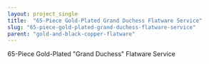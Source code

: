 ```yaml
---
layout: project_single
title:  "65-Piece Gold-Plated Grand Duchess Flatware Service"
slug: "65-piece-gold-plated-grand-duchess-flatware-service"
parent: "gold-and-black-copper-flatware"
---
```

65-Piece Gold-Plated "Grand Duchess" Flatware Service